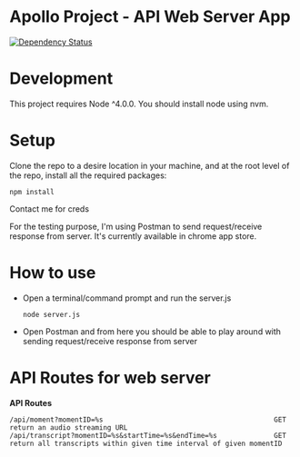 # Apollo Project - API Web Server App 

[![Dependency Status](https://david-dm.org/UTD-CRSS/api.exploreapollo.org.svg)](https://david-dm.org/UTD-CRSS/api.exploreapollo.org)


# Development

This project requires Node ^4.0.0. You should install node using nvm.

# Setup
Clone the repo to a desire location in your machine, and at the root level of the repo, install all the required packages:   

    npm install 
    
Contact me for creds     

For the testing purpose, I'm using Postman to send request/receive response from server. It's currently available in chrome app store. 

# How to use
  - Open a terminal/command prompt and run the server.js
    
        node server.js

  - Open Postman and from here you should be able to play around with sending request/receive response from server
    
# API Routes for web server

**API Routes**

    /api/moment?momentID=%s                                          GET		return an audio streaming URL
    /api/transcript?momentID=%s&startTime=%s&endTime=%s	             GET	  	return all transcripts within given time interval of given momentID


    
 

